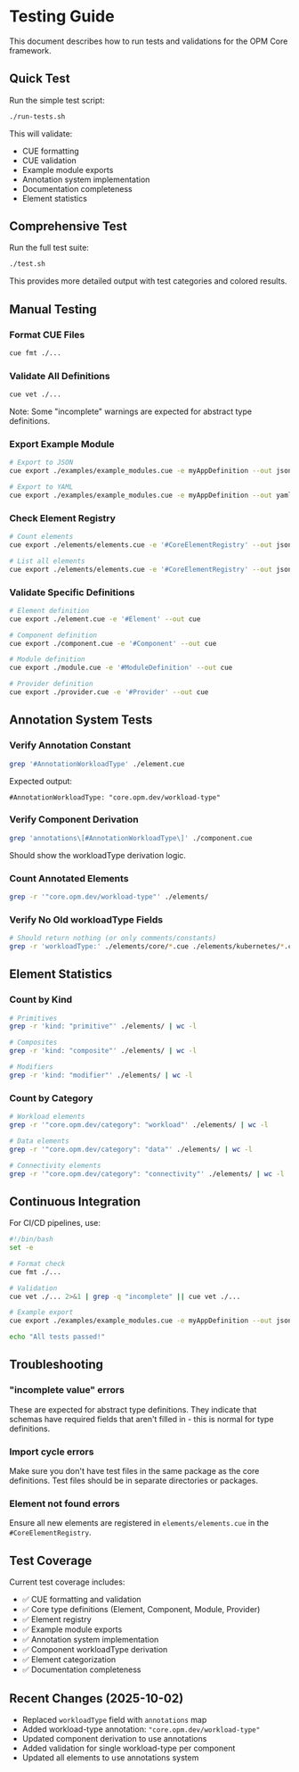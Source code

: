 # Testing Guide

This document describes how to run tests and validations for the OPM Core framework.

## Quick Test

Run the simple test script:

```bash
./run-tests.sh
```

This will validate:

- CUE formatting
- CUE validation
- Example module exports
- Annotation system implementation
- Documentation completeness
- Element statistics

## Comprehensive Test

Run the full test suite:

```bash
./test.sh
```

This provides more detailed output with test categories and colored results.

## Manual Testing

### Format CUE Files

```bash
cue fmt ./...
```

### Validate All Definitions

```bash
cue vet ./...
```

Note: Some "incomplete" warnings are expected for abstract type definitions.

### Export Example Module

```bash
# Export to JSON
cue export ./examples/example_modules.cue -e myAppDefinition --out json

# Export to YAML
cue export ./examples/example_modules.cue -e myAppDefinition --out yaml
```

### Check Element Registry

```bash
# Count elements
cue export ./elements/elements.cue -e '#CoreElementRegistry' --out json | jq 'keys | length'

# List all elements
cue export ./elements/elements.cue -e '#CoreElementRegistry' --out json | jq 'keys'
```

### Validate Specific Definitions

```bash
# Element definition
cue export ./element.cue -e '#Element' --out cue

# Component definition
cue export ./component.cue -e '#Component' --out cue

# Module definition
cue export ./module.cue -e '#ModuleDefinition' --out cue

# Provider definition
cue export ./provider.cue -e '#Provider' --out cue
```

## Annotation System Tests

### Verify Annotation Constant

```bash
grep '#AnnotationWorkloadType' ./element.cue
```

Expected output:

```
#AnnotationWorkloadType: "core.opm.dev/workload-type"
```

### Verify Component Derivation

```bash
grep 'annotations\[#AnnotationWorkloadType\]' ./component.cue
```

Should show the workloadType derivation logic.

### Count Annotated Elements

```bash
grep -r '"core.opm.dev/workload-type"' ./elements/
```

### Verify No Old workloadType Fields

```bash
# Should return nothing (or only comments/constants)
grep -r 'workloadType:' ./elements/core/*.cue ./elements/kubernetes/*.cue | grep -v '//' | grep -v '#'
```

## Element Statistics

### Count by Kind

```bash
# Primitives
grep -r 'kind: "primitive"' ./elements/ | wc -l

# Composites
grep -r 'kind: "composite"' ./elements/ | wc -l

# Modifiers
grep -r 'kind: "modifier"' ./elements/ | wc -l
```

### Count by Category

```bash
# Workload elements
grep -r '"core.opm.dev/category": "workload"' ./elements/ | wc -l

# Data elements
grep -r '"core.opm.dev/category": "data"' ./elements/ | wc -l

# Connectivity elements
grep -r '"core.opm.dev/category": "connectivity"' ./elements/ | wc -l
```

## Continuous Integration

For CI/CD pipelines, use:

```bash
#!/bin/bash
set -e

# Format check
cue fmt ./...

# Validation
cue vet ./... 2>&1 | grep -q "incomplete" || cue vet ./...

# Example export
cue export ./examples/example_modules.cue -e myAppDefinition --out json > /dev/null

echo "All tests passed!"
```

## Troubleshooting

### "incomplete value" errors

These are expected for abstract type definitions. They indicate that schemas have required fields that aren't filled in - this is normal for type definitions.

### Import cycle errors

Make sure you don't have test files in the same package as the core definitions. Test files should be in separate directories or packages.

### Element not found errors

Ensure all new elements are registered in `elements/elements.cue` in the `#CoreElementRegistry`.

## Test Coverage

Current test coverage includes:

- ✅ CUE formatting and validation
- ✅ Core type definitions (Element, Component, Module, Provider)
- ✅ Element registry
- ✅ Example module exports
- ✅ Annotation system implementation
- ✅ Component workloadType derivation
- ✅ Element categorization
- ✅ Documentation completeness

## Recent Changes (2025-10-02)

- Replaced `workloadType` field with `annotations` map
- Added workload-type annotation: `"core.opm.dev/workload-type"`
- Updated component derivation to use annotations
- Added validation for single workload-type per component
- Updated all elements to use annotations system
